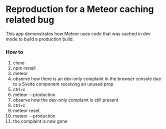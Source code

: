 # Reproduction for a Meteor caching related bug

This app demonstrates how Meteor uses code that was cached in dev mode to build a production build.

### How to

1. clone
2. npm install
3. meteor
4. observe how there is an dev-only complaint in the browser console due to a Svelte component receiving an unused prop
4. ctrl+c
5. meteor --production
6. observe how the dev-only complaint is still present
7. ctrl+c
8. meteor reset
9. meteor --production
10. the complaint is now gone

